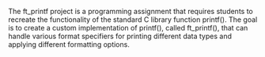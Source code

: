 The ft_printf project is a programming assignment that requires students to recreate the functionality of the standard C library function printf(). 
The goal is to create a custom implementation of printf(), called ft_printf(), that can handle various format specifiers for printing different data types and applying different formatting options.
